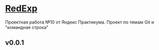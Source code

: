 #  [RedExp](stasbasov.github.io/form/)

Проектная работа №10 от Яндекс Практикума. Проект по темам Git и "командная строка"

## v0.0.1


